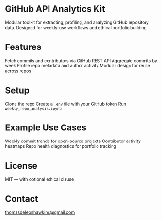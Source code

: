 # GitHub API Analytics Kit
Modular toolkit for extracting, profiling, and analyzing GitHub repository data. Designed for weekly-use workflows and ethical portfolio building.

# Features
Fetch commits and contributors via GitHub REST API
Aggregate commits by week
Profile repo metadata and author activity
Modular design for reuse across repos

# Setup
Clone the repo
Create a `.env` file with your GitHub token
Run `weekly_repo_analysis.ipynb`

# Example Use Cases
Weekly commit trends for open-source projects
Contributor activity heatmaps
Repo health diagnostics for portfolio tracking

# License
MIT — with optional ethical clause

# Contact
thomasdeleonhawkins@gmail.com


